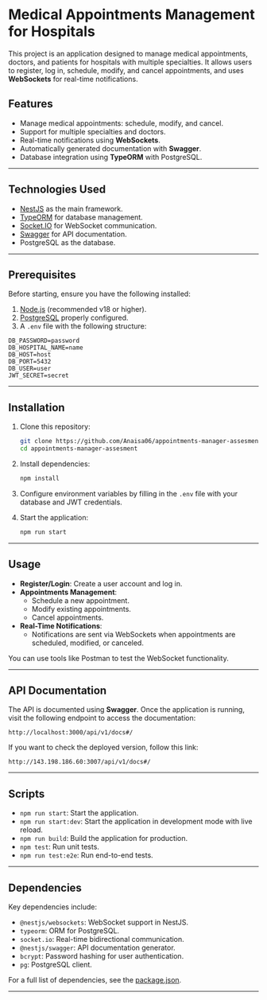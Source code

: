 # Medical Appointments Management for Hospitals

This project is an application designed to manage medical appointments, doctors, and patients for hospitals with multiple specialties. It allows users to register, log in, schedule, modify, and cancel appointments, and uses **WebSockets** for real-time notifications.

## Features

- Manage medical appointments: schedule, modify, and cancel.
- Support for multiple specialties and doctors.
- Real-time notifications using **WebSockets**.
- Automatically generated documentation with **Swagger**.
- Database integration using **TypeORM** with PostgreSQL.

---

## Technologies Used

- [NestJS](https://nestjs.com/) as the main framework.
- [TypeORM](https://typeorm.io/) for database management.
- [Socket.IO](https://socket.io/) for WebSocket communication.
- [Swagger](https://swagger.io/) for API documentation.
- PostgreSQL as the database.

---

## Prerequisites

Before starting, ensure you have the following installed:

1. [Node.js](https://nodejs.org/) (recommended v18 or higher).
2. [PostgreSQL](https://www.postgresql.org/) properly configured.
3. A `.env` file with the following structure:

```plaintext
DB_PASSWORD=password
DB_HOSPITAL_NAME=name
DB_HOST=host
DB_PORT=5432
DB_USER=user
JWT_SECRET=secret
```

---

## Installation

1. Clone this repository:
   ```bash
   git clone https://github.com/Anaisa06/appointments-manager-assesment.git
   cd appointments-manager-assesment
   ```

2. Install dependencies:
   ```bash
   npm install
   ```

3. Configure environment variables by filling in the `.env` file with your database and JWT credentials.

4. Start the application:
   ```bash
   npm run start
   ```

---

## Usage

- **Register/Login**: Create a user account and log in.
- **Appointments Management**: 
  - Schedule a new appointment.
  - Modify existing appointments.
  - Cancel appointments.
- **Real-Time Notifications**:
  - Notifications are sent via WebSockets when appointments are scheduled, modified, or canceled.

You can use tools like Postman to test the WebSocket functionality.

---

## API Documentation

The API is documented using **Swagger**. Once the application is running, visit the following endpoint to access the documentation:

```
http://localhost:3000/api/v1/docs#/
```
If you want to check the deployed version, follow this link:
```
http://143.198.186.60:3007/api/v1/docs#/
```

---

## Scripts

- `npm run start`: Start the application.
- `npm run start:dev`: Start the application in development mode with live reload.
- `npm run build`: Build the application for production.
- `npm test`: Run unit tests.
- `npm run test:e2e`: Run end-to-end tests.

---

## Dependencies

Key dependencies include:

- `@nestjs/websockets`: WebSocket support in NestJS.
- `typeorm`: ORM for PostgreSQL.
- `socket.io`: Real-time bidirectional communication.
- `@nestjs/swagger`: API documentation generator.
- `bcrypt`: Password hashing for user authentication.
- `pg`: PostgreSQL client.

For a full list of dependencies, see the [package.json](./package.json).

---
